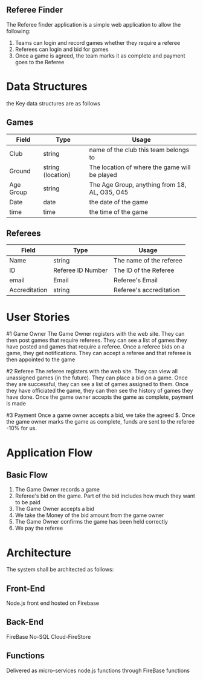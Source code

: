 ## Referee Finder
The Referee finder application is a simple web application to allow the following:

1. Teams can login and record games whether they require a referee
2. Referees can login and bid for games
3. Once a game is agreed, the team marks it as complete and payment goes to the Referee


# Data Structures
the Key data structures are as follows

## Games

| Field     | Type              | Usage | 
| --------- | ----------------- | ----- |
| Club      | string            | name of the club this team belongs to |
| Ground    | string (location) | The location of where the game will be played |
| Age Group | string            | The Age Group, anything from 18, AL, O35, O45 |
| Date      | date              | the date of the game |
| time      | time              | the time of the game |

## Referees
| Field     | Type              | Usage | 
| --------- | ----------------- | ----- |
| Name      | string            | The name of the referee |
| ID        | Referee ID Number | The ID of the Referee |
| email     | Email             | Referee's Email |
| Accreditation | string        | Referee's accreditation |


# User Stories
#1 Game Owner
The Game Owner registers with the web site. They can then post games that require referees. They can see a list of games they have posted and games that require a referee. Once a referee bids on a game, they get notifications. They can accept a referee and that referee is then appointed to the game

#2 Referee
The referee registers with the web site. They can view all unassigned games (in the future). They can place a bid on a game. Once they are successful, they can see a list of games assigned to them. Once they have officiated the game, they can then see the history of games they have done. Once the game owner accepts the game as complete, payment is made

#3 Payment
Once a game owner accepts a bid, we take the agreed $. Once the game owner marks the game as complete, funds are sent to the referee -10% for us.


# Application Flow
## Basic Flow
1. The Game Owner records a game
2. Referee's bid on the game. Part of the bid includes how much they want to be paid
3. The Game Owner accepts a bid
4. We take the Money of the bid amount from the game owner
5. The Game Owner confirms the game has been held correctly
6. We pay the referee


# Architecture
The system shall be architected as follows:

## Front-End
Node.js front end hosted on Firebase

## Back-End
FireBase No-SQL Cloud-FireStore

## Functions
Delivered as micro-services node.js functions through FireBase functions
